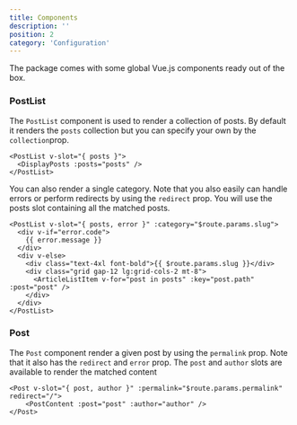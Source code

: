 ```yaml
---
title: Components
description: ''
position: 2
category: 'Configuration'
---
```

The package comes with some global Vue.js components ready out of the box.

### PostList

The `PostList` component is used to render a collection of posts. By default it renders the `posts` collection but you can specify your own by the `collection`prop.

```vue
<PostList v-slot="{ posts }">
  <DisplayPosts :posts="posts" />
</PostList>
```
You can also render a single category. Note that you also easily can handle errors or perform redirects by using the `redirect` prop.
You will use the posts slot containing all the matched posts.

```vue
<PostList v-slot="{ posts, error }" :category="$route.params.slug">
  <div v-if="error.code">
    {{ error.message }}
  </div>
  <div v-else>
    <div class="text-4xl font-bold">{{ $route.params.slug }}</div>
    <div class="grid gap-12 lg:grid-cols-2 mt-8">
      <ArticleListItem v-for="post in posts" :key="post.path" :post="post" />
    </div>
  </div>
</PostList>
```

### Post

The `Post` component render a given post by using the `permalink` prop. Note that it also has the `redirect` and `error` prop.
The `post` and `author` slots are available to render the matched content

```vue
<Post v-slot="{ post, author }" :permalink="$route.params.permalink" redirect="/">
    <PostContent :post="post" :author="author" />
</Post>
```
